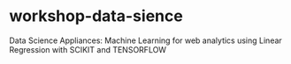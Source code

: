 # workshop-data-sience
Data Science Appliances: Machine Learning for web analytics using Linear Regression with SCIKIT and TENSORFLOW
